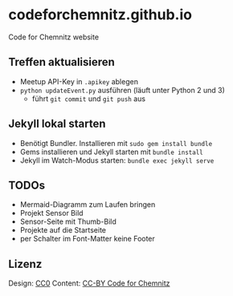 # codeforchemnitz.github.io

Code for Chemnitz website

## Treffen aktualisieren

* Meetup API-Key in `.apikey` ablegen
* `python updateEvent.py` ausführen (läuft unter Python 2 und 3)
  - führt `git commit` und `git push` aus

## Jekyll lokal starten

* Benötigt Bundler. Installieren mit `sudo gem install bundle`
* Gems installieren und Jekyll starten mit `bundle install`
* Jekyll im Watch-Modus starten: `bundle exec jekyll serve`

## TODOs

- Mermaid-Diagramm zum Laufen bringen
- Projekt Sensor Bild
- Sensor-Seite mit Thumb-Bild
- Projekte auf die Startseite
- per Schalter im Font-Matter keine Footer

## Lizenz

Design: [CC0](https://creativecommons.org/publicdomain/zero/1.0/)
Content: [CC-BY Code for Chemnitz](https://creativecommons.org/licenses/by/4.0/)
